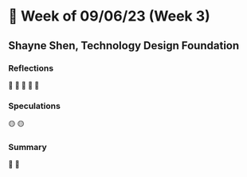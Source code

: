 # 🤔 Week of 09/06/23 (Week 3)
## Shayne Shen, Technology Design Foundation

### Reflections
🔴 
🔴 
🔴 
🔴 
🔴 

### Speculations
🟡 
🟡 

### Summary
🔵
🔵
